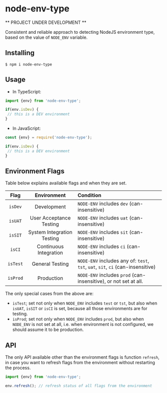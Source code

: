 # node-env-type

** PROJECT UNDER DEVELOPMENT **

Consistent and reliable approach to detecting NodeJS environment type,
based on the value of `NODE_ENV` variable.

## Installing

```
$ npm i node-env-type
```

## Usage

* In TypeScript:

```ts
import {env} from 'node-env-type';

if(env.isDev) {
 // this is a DEV environment
}
```

* In JavaScript:

```ts
const {env} = require('node-env-type');

if(env.isDev) {
 // this is a DEV environment
}
```

## Environment Flags

Table below explains available flags and when they are set.

| Flag     |      Environment           |  Condition |
|:--------:|:--------------------------:|:-----------|
| `isDev`  | Development                | `NODE-ENV` includes `dev` (can-insensitive) |
| `isUAT`  | User Acceptance Testing    | `NODE-ENV` includes `uat` (can-insensitive) |
| `isSIT`  | System Integration Testing | `NODE-ENV` includes `sit` (can-insensitive) |
| `isCI`   | Continuous Integration     | `NODE-ENV` includes `ci` (can-insensitive)  |
| `isTest` | General Testing            | `NODE-ENV` includes any of: `test`, `tst`, `uat`, `sit`, `ci` (can-insensitive)|
| `isProd` | Production                 | `NODE-ENV` includes `prod` (can-insensitive), or not set at all. |

The only special cases from the above are:

* `isTest`; set not only when `NODE_ENV` includes `test` or `tst`, but also when `isUAT`, `isSIT` or `isCI`
  is set, because all those environments are for testing.
* `isProd`; set not only when `NODE_ENV` includes `prod`, but also when `NODE_ENV` is not set at all,
  i.e. when environment is not configured, we should assume it to be production.  

## API

The only API available other than the environment flags is function `refresh`, in case you want
to refresh flags from the environment without restarting the process.

```ts
import {env} from 'node-env-type';

env.refresh(); // refresh status of all flags from the environment
```
